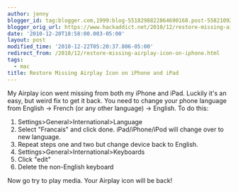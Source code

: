 ```yaml
---
author: jenny
blogger_id: tag:blogger.com,1999:blog-5518298822864690168.post-5582109217192689499
blogger_orig_url: https://www.hackaddict.net/2010/12/restore-missing-airplay-icon-on-iphone.html
date: '2010-12-20T18:58:00.003-05:00'
layout: post
modified_time: '2010-12-22T05:20:37.806-05:00'
redirect_from: /2010/12/restore-missing-airplay-icon-on-iphone.html
tags:
  - mac
title: Restore Missing Airplay Icon on iPhone and iPad
---
```


My Airplay icon went missing from both my iPhone and iPad. Luckily it's an easy, but weird fix to get it back. You need to change your phone language from English -&gt; French (or any other language) -&gt; English. To do this:

<ol>
   
<li>Settings&gt;General&gt;International&gt;Language </li>

   
<li>Select "Francais" and click done.  iPad/iPhone/iPod will change over to new language. </li>

   
<li>Repeat steps one and two but change device back to English. </li>

   
<li>Settings&gt;General&gt;International&gt;Keyboards </li>
 
<li>Click "edit" </li>

   
<li>Delete the non-English keyboard </li>

</ol>
<p>Now go try to play media.  Your Airplay icon will be back!</p>
